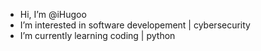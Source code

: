 - Hi, I’m @iHugoo
- I’m interested in software developement | cybersecurity 
- I’m currently learning coding | python 

<!---
iHugoo/iHugoo is a ✨ special ✨ repository because its `README.md` (this file) appears on your GitHub profile.
You can click the Preview link to take a look at your changes.
--->
